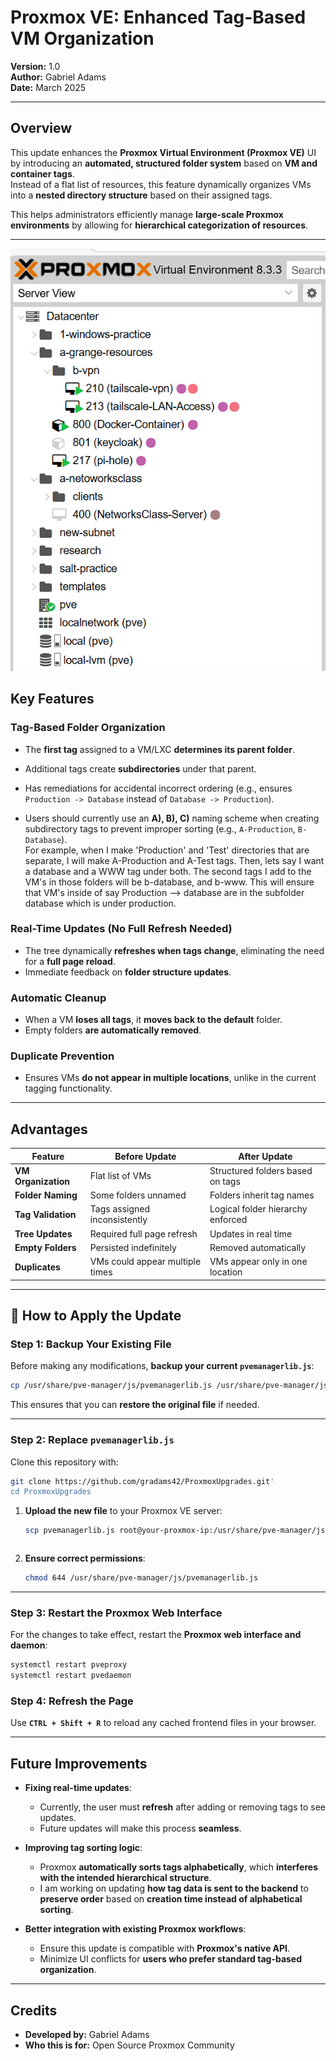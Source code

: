 # **Proxmox VE: Enhanced Tag-Based VM Organization**  
**Version:** 1.0  
**Author:** Gabriel Adams  
**Date:** March 2025  

---

## **Overview**  
This update enhances the **Proxmox Virtual Environment (Proxmox VE)** UI by introducing an **automated, structured folder system** based on **VM and container tags**.  
Instead of a flat list of resources, this feature dynamically organizes VMs into a **nested directory structure** based on their assigned tags.  

This helps administrators efficiently manage **large-scale Proxmox environments** by allowing for **hierarchical categorization of resources**.

---
![Demonstration](Organized_Node.png)

## **Key Features**  

### **Tag-Based Folder Organization**  
- The **first tag** assigned to a VM/LXC **determines its parent folder**.  
- Additional tags create **subdirectories** under that parent.  
- Has remediations for accidental incorrect ordering (e.g., ensures `Production -> Database` instead of `Database -> Production`).
   
- Users should currently use an **A), B), C)** naming scheme when creating subdirectory tags to prevent improper sorting (e.g., `A-Production`, `B-Database`).  
For example, when I make 'Production' and 'Test' directories that are separate, I will make A-Production and A-Test tags. Then, lets say I want a database and a WWW tag under both. The second tags I add to the VM's in those folders will be b-database, and b-www. This will ensure that VM's inside of say Production --> database are in the subfolder database which is under production. 

### **Real-Time Updates (No Full Refresh Needed)**  
- The tree dynamically **refreshes when tags change**, eliminating the need for a **full page reload**.  
- Immediate feedback on **folder structure updates**.  

### **Automatic Cleanup**  
- When a VM **loses all tags**, it **moves back to the default** folder.  
- Empty folders **are automatically removed**.  

### **Duplicate Prevention**  
- Ensures VMs **do not appear in multiple locations**, unlike in the current tagging functionality.  

---

## **Advantages**  

| Feature            | Before Update          | After Update                      |
|--------------------|----------------------|----------------------------------|
| **VM Organization** | Flat list of VMs     | Structured folders based on tags |
| **Folder Naming**  | Some folders unnamed | Folders inherit tag names        |
| **Tag Validation** | Tags assigned inconsistently | Logical folder hierarchy enforced |
| **Tree Updates**   | Required full page refresh | Updates in real time |
| **Empty Folders**  | Persisted indefinitely | Removed automatically |
| **Duplicates**     | VMs could appear multiple times | VMs appear only in one location |

---

## 🔧 **How to Apply the Update**  

### **Step 1: Backup Your Existing File**  
Before making any modifications, **backup your current `pvemanagerlib.js`**:  

```sh
cp /usr/share/pve-manager/js/pvemanagerlib.js /usr/share/pve-manager/js/pvemanagerlib.js.bak
```

This ensures that you can **restore the original file** if needed.  

---

### **Step 2: Replace `pvemanagerlib.js`**  
Clone this repository with:
```sh
git clone https://github.com/gradams42/ProxmoxUpgrades.git'
cd ProxmoxUpgrades
```

1. **Upload the new file** to your Proxmox VE server:  
   ```sh
   scp pvemanagerlib.js root@your-proxmox-ip:/usr/share/pve-manager/js/
   ```

   ```
2. **Ensure correct permissions**:  
   ```sh
   chmod 644 /usr/share/pve-manager/js/pvemanagerlib.js
   ```

---

### **Step 3: Restart the Proxmox Web Interface**  
For the changes to take effect, restart the **Proxmox web interface and daemon**:  

```sh
systemctl restart pveproxy
systemctl restart pvedaemon
```

### **Step 4: Refresh the Page**  
Use **`CTRL + Shift + R`** to reload any cached frontend files in your browser.

---

## **Future Improvements**  

- **Fixing real-time updates**:  
  - Currently, the user must **refresh** after adding or removing tags to see updates.  
  - Future updates will make this process **seamless**.  

- **Improving tag sorting logic**:  
  - Proxmox **automatically sorts tags alphabetically**, which **interferes with the intended hierarchical structure**.  
  - I am working on updating **how tag data is sent to the backend** to **preserve order** based on **creation time instead of alphabetical sorting**.  

- **Better integration with existing Proxmox workflows**:  
  - Ensure this update is compatible with **Proxmox's native API**.  
  - Minimize UI conflicts for **users who prefer standard tag-based organization**.  

---

## **Credits**  
- **Developed by:** Gabriel Adams  
- **Who this is for:** Open Source Proxmox Community
